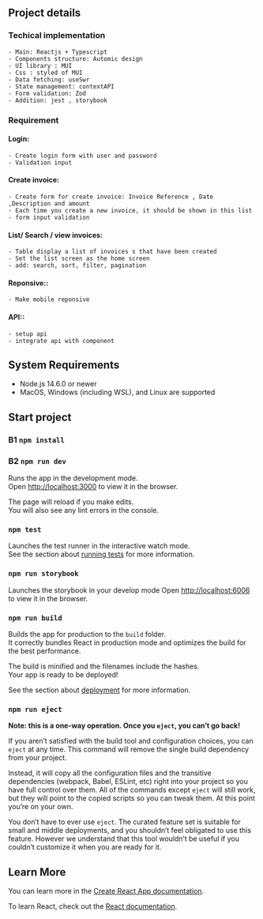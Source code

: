 ## Project details

### Techical implementation

    - Main: Reactjs + Typescript
    - Components structure: Automic design
    - UI library : MUI
    - Css : styled of MUI
    - Data fetching: useSwr
    - State management: contextAPI
    - Form validation: Zod
    - Addition: jest , storybook

### Requirement

#### Login:

    - Create login form with user and password
    - Validation input

#### Create invoice:

    - Create form for create invoice: Invoice Reference , Date ,Description and amount
    - Each time you create a new invoice, it should be shown in this list
    - form input validation

#### List/ Search / view invoices:

    - Table display a list of invoices s that have been created
    - Set the list screen as the home screen
    - add: search, sort, filter, pagination

#### Reponsive::

    - Make mobile reponsive

#### API::

    - setup api
    - integrate api with component

## System Requirements

- Node.js 14.6.0 or newer
- MacOS, Windows (including WSL), and Linux are supported

## Start project

### B1 `npm install`

### B2 `npm run dev`

Runs the app in the development mode.\
Open [http://localhost:3000](http://localhost:3000) to view it in the browser.

The page will reload if you make edits.\
You will also see any lint errors in the console.

### `npm test`

Launches the test runner in the interactive watch mode.\
See the section about [running tests](https://facebook.github.io/create-react-app/docs/running-tests) for more information.

### `npm run storybook`

Launches the storybook in your develop mode
Open [ http://localhost:6006](http://localhost:6006) to view it in the browser.

### `npm run build`

Builds the app for production to the `build` folder.\
It correctly bundles React in production mode and optimizes the build for the best performance.

The build is minified and the filenames include the hashes.\
Your app is ready to be deployed!

See the section about [deployment](https://facebook.github.io/create-react-app/docs/deployment) for more information.

### `npm run eject`

**Note: this is a one-way operation. Once you `eject`, you can’t go back!**

If you aren’t satisfied with the build tool and configuration choices, you can `eject` at any time. This command will remove the single build dependency from your project.

Instead, it will copy all the configuration files and the transitive dependencies (webpack, Babel, ESLint, etc) right into your project so you have full control over them. All of the commands except `eject` will still work, but they will point to the copied scripts so you can tweak them. At this point you’re on your own.

You don’t have to ever use `eject`. The curated feature set is suitable for small and middle deployments, and you shouldn’t feel obligated to use this feature. However we understand that this tool wouldn’t be useful if you couldn’t customize it when you are ready for it.

## Learn More

You can learn more in the [Create React App documentation](https://facebook.github.io/create-react-app/docs/getting-started).

To learn React, check out the [React documentation](https://reactjs.org/).
